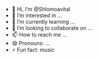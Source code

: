 - 👋 Hi, I’m @Shlomoavital
- 👀 I’m interested in ...
- 🌱 I’m currently learning ...
- 💞️ I’m looking to collaborate on ...
- 📫 How to reach me ...
- 😄 Pronouns: ...
- ⚡ Fun fact: music 

<!---
Shlomoavital/Shlomoavital is a ✨ special ✨ repository because its `README.md` (this file) appears on your GitHub profile.
You can click the Preview link to take a look at your changes.
--->
